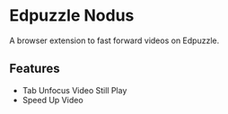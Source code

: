 # Edpuzzle Nodus
A browser extension to fast forward videos on Edpuzzle.

## Features
- Tab Unfocus Video Still Play
- Speed Up Video
